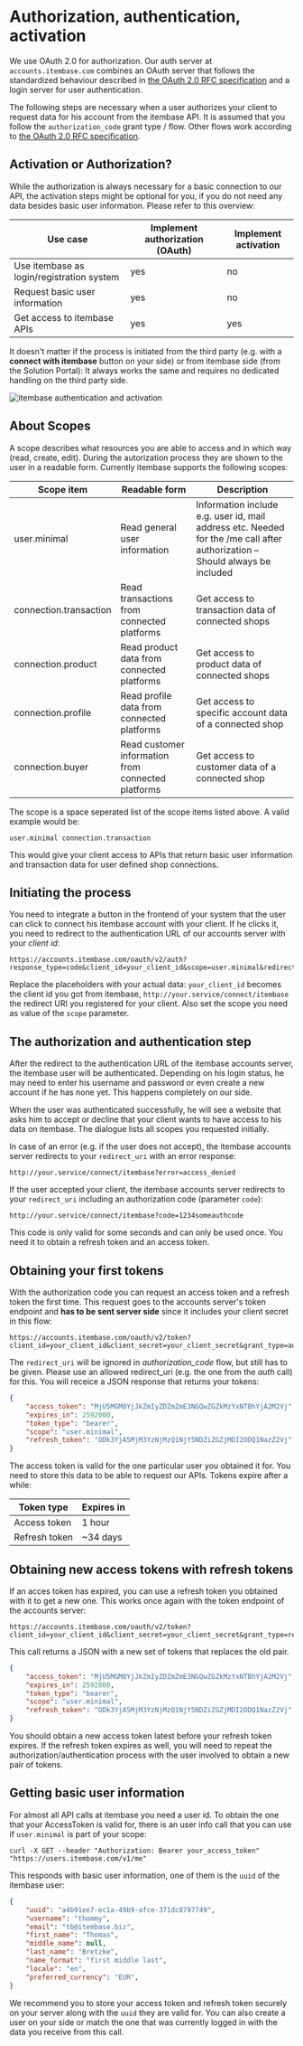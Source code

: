 # Authorization, authentication, activation

We use OAuth 2.0 for authorization. Our auth server at `accounts.itembase.com` combines an OAuth server that follows the standardized behaviour described in [the OAuth 2.0 RFC specification](https://tools.ietf.org/html/rfc6749) and a login server for user authentication.

The following steps are necessary when a user authorizes your client to request data for his account from the itembase API. It is assumed that you follow the `authorization_code` grant type / flow. Other flows work according to [the OAuth 2.0 RFC specification](https://tools.ietf.org/html/rfc6749).

## Activation or Authorization?
While the authorization is always necessary for a basic connection to our API, the activation steps might be optional for you, if you do not need any data besides basic user information. Please refer to this overview:

|Use case|Implement authorization (OAuth)|Implement activation|
|---|---|---|
|Use itembase as login/registration system|yes|no|
|Request basic user information|yes|no|
|Get access to itembase APIs|yes|yes|

It doesn't matter if the process is initiated from the third party (e.g. with a **connect with itembase** button on your side) or from itembase side (from the Solution Portal): It always works the same and requires no dedicated handling on the third party side.

![itembase authentication and activation](http://developers.itembase.com/images/auth_activation.png)


## About Scopes

A scope describes what resources you are able to access and in which way (read, create, edit). During the autorization process they are shown to the user in a readable form. Currently itembase supports the following scopes:

|Scope item|Readable form|Description|
|---|---|---|
|user.minimal|Read general user information|Information include e.g. user id, mail address etc. Needed for the /me call after authorization – Should always be included|
|connection.transaction|Read transactions from connected platforms|Get access to transaction data of connected shops|
|connection.product|Read product data from connected platforms|Get access to product data of connected shops|
|connection.profile|Read profile data from connected platforms|Get access to specific account data of a connected shop|
|connection.buyer|Read customer information from connected platforms|Get access to customer data of a connected shop|

The scope is a space seperated list of the scope items listed above. A valid example would be:

```
user.minimal connection.transaction
```

This would give your client access to APIs that return basic user information and transaction data for user defined shop connections.

## Initiating the process

You need to integrate a button in the frontend of your system that the user can click to connect his itembase account with your client. If he clicks it, you need to redirect to the authentication URL of our accounts server with your *client id*:

```
https://accounts.itembase.com/oauth/v2/auth?response_type=code&client_id=your_client_id&scope=user.minimal&redirect_uri=http://your.service/connect/itembase&grant_type=authorization_code
```

Replace the placeholders with your actual data: `your_client_id` becomes the client id you got from itembase, `http://your.service/connect/itembase` the redirect URI you registered for your client. Also set the scope you need as value of the `scope` parameter.

## The authorization and authentication step

After the redirect to the authentication URL of the itembase accounts server, the itembase user will be authenticated. Depending on his login status, he may need to enter his username and password or even create a new account if he has none yet. This happens completely on our side.

When the user was authenticated successfully, he will see a website that asks him to accept or decline that your client wants to have access to his data on itembase. The dialogue lists all scopes you requested initially.

In case of an error (e.g. if the user does not accept), the itembase accounts server redirects to your `redirect_uri` with an error response:

```
http://your.service/connect/itembase?error=access_denied
```

If the user accepted your client, the itembase accounts server redirects to your `redirect_uri` including an authorization code (parameter `code`):

```
http://your.service/connect/itembase?code=1234someauthcode
```

This code is only valid for some seconds and can only be used once. You need it to obtain a refresh token and an access token.

## Obtaining your first tokens

With the authorization code you can request an access token and a refresh token the first time. This request goes to the accounts server's token endpoint and **has to be sent server side** since it includes your client secret in this flow:

```
https://accounts.itembase.com/oauth/v2/token?client_id=your_client_id&client_secret=your_client_secret&grant_type=authorization_code&code=1234someauthcode&redirect_uri=http://your.service/connect/
```

The `redirect_uri` will be ignored in *authorization_code* flow, but still has to be given. Please use an allowed redirect_uri (e.g. the one from the *auth* call) for this. You will receice a JSON response that returns your tokens:

```json
{
    "access_token": "MjU5MGM0YjJkZmIyZDZmZmE3NGQwZGZkMzYxNTBhYjA2M2Vj",
    "expires_in": 2592000,
    "token_type": "bearer",
    "scope": "user.minimal",
    "refresh_token": "ODk3YjA5MjM3YzNjMzQ1NjY5NDZiZGZjMDI2ODQ1NazZ2Vj"
}
```

The access token is valid for the one particular user you obtained it for. You need to store this data to be able to request our APIs. Tokens expire after a while:

|Token type|Expires in|
|---|---|
|Access token|1 hour|
|Refresh token|~34 days|

## Obtaining new access tokens with refresh tokens

If an acces token has expired, you can use a refresh token you obtained with it to get a new one. This works once again with the token endpoint of the accounts server:

```
https://accounts.itembase.com/oauth/v2/token?client_id=your_client_id&client_secret=your_client_secret&grant_type=refresh_token&refresh_token=your_refresh_token#
```

This call returns a JSON with a new set of tokens that replaces the old pair.

```json
{
    "access_token": "MjU5MGM0YjJkZmIyZDZmZmE3NGQwZGZkMzYxNTBhYjA2M2Vj",
    "expires_in": 2592000,
    "token_type": "bearer",
    "scope": "user.minimal",
    "refresh_token": "ODk3YjA5MjM3YzNjMzQ1NjY5NDZiZGZjMDI2ODQ1NazZ2Vj"
}
```

You should obtain a new access token latest before your refresh token expires. If the refresh token expires as well, you will need to repeat the authorization/authentication process with the user involved to obtain a new pair of tokens.

## Getting basic user information

For almost all API calls at itembase you need a user id. To obtain the one that your AccessToken is valid for, there is an user info call that you can use if `user.minimal` is part of your scope:

```shell
curl -X GET --header "Authorization: Bearer your_access_token" "https://users.itembase.com/v1/me"
```

This responds with basic user information, one of them is the `uuid` of the itembase user:

```json
{
    "uuid": "a4b91ee7-ec1a-49b9-afce-371dc8797749",
    "username": "thommy",
    "email": "tb@itembase.biz",
    "first_name": "Thomas",
    "middle_name": null,
    "last_name": "Bretzke",
    "name_format": "first middle last",
    "locale": "en",
    "preferred_currency": "EUR",
}
```

We recommend you to store your access token and refresh token securely on your server along with the `uuid` they are valid for. You can also create a user on your side or match the one that was currently logged in with the data you receive from this call.
